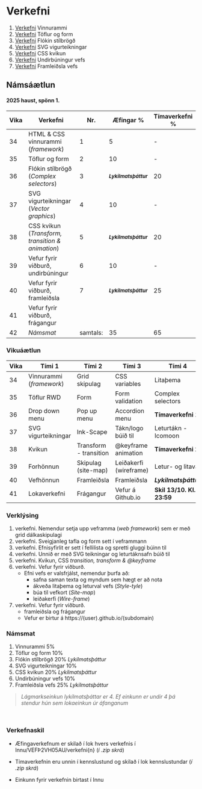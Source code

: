 #  Verkefni

1. [Verkefni](Verkefni-1/) Vinnurammi 
2. [Verkefni](Verkefni-2/) Töflur og form
3. [Verkefni](Verkefni-3/) Flókin stílbrögð
4. [Verkefni](Verkefni-4/) SVG vigurteikningar
5. [Verkefni](Verkefni-5/) CSS kvikun
6. [Verkefni](Verkefni-6/) Undirbúningur vefs
7. [Verkefni](Verkefni-7/) Framleiðsla vefs

## Námsáætlun

#### 2025 haust, spönn 1.

| Vika  | Verkefni  | Nr. | Æfingar % | Tímaverkefni % |
|---|---|---|---|---|
| 34 | HTML & CSS vinnurammi (_framework_)  | 1 | 5 | - |
| 35 | Töflur og form  | 2 |  10 | - |  
| 36 | Flókin stílbrögð (_Complex selectors_) | 3 | <sub> **_Lykilmatsþáttur_** </sub>  | 20 |
| 37 | SVG vigurteikningar (_Vector graphics_) | 4 | 10 | - |
| 38 | CSS kvikun (_Transform, transition & animation_) | 5 |  <sub> **_Lykilmatsþáttur_** </sub>  | 20 |
| 39 | Vefur fyrir viðburð, undirbúningur | 6 | 10 | -  |
| 40 | Vefur fyrir viðburð, framleiðsla | 7 | <sub> **_Lykilmatsþáttur_** </sub>  | 25  |
| 41 | Vefur fyrir viðburð, frágangur |  |  |  |
| 42 | _Námsmat_ | samtals:  | 35 | 65 |

### Vikuáætlun

| Vika | Tími 1  | Tími 2 | Tími 3 | Tími 4 | 
| --- | --- | --- | --- | --- | 
| 34 | Vinnurammi (_framework_) | Grid skipulag | CSS variables | Litaþema | 
| 35 | Töflur RWD | Form | Form validation | Complex selectors |
| 36 |  Drop down menu | Pop up menu | Accordion menu | **Tímaverkefni 1** |  
| 37 | SVG vigurteikningar | Ink-Scape | Tákn/logo búið til | Leturtákn - Icomoon | 
| 38 | Kvikun | Transform - transition | @keyframe animation | **Tímaverkefni 2** |
| 39 | Forhönnun | Skipulag (site-map) | Leiðakerfi (wireframe) | Letur- og litaval |
| 40 | Vefhönnun | Framleiðsla | Framleiðsla |  **_Lykilmatsþáttur_** |  
| 41 | Lokaverkefni |Frágangur | Vefur á Github.io | **Skil 13/10. Kl. 23:59** | 

### Verklýsing

1. verkefni. Nemendur setja upp veframma (_web framework_) sem er með grid dálkaskipulagi
1. verkefni. Sveigjanleg tafla og form sett í veframmann
1. verkefni. Efnisyfirlit er sett í fellilista og spretti gluggi búinn til 
1. verkefni. Unnið er með SVG teikningar og leturtáknsafn búið til 
1. verkefni. Kvikun, CSS _transition, transform & @keyframe_ 
1. verkefni. Vefur fyrir viðburð. 
   * Efni vefs er valsfrjálst, nemendur þurfa að:
      * safna saman texta og myndum sem hægt er að nota
      * ákveða litaþema og leturval vefs (_Style-tyle_)
      * búa til vefkort (_Site-map_) 
      * leiðakerfi (_Wire-frame_)
1. verkefni. Vefur fyrir viðburð. 
      * framleiðsla og frágangur
      * Vefur er birtur á https://(user).github.io/(subdomain)

 ### Námsmat

1. Vinnurammi 5%
2. Töflur og form 10% 
3. Flókin stílbrögð 20% _Lykilmatsþáttur_
4. SVG vigurteikningar 10%
5. CSS kvikun 20% _Lykilmatsþáttur_ 
6. Undirbúningur vefs 10% 
7. Framleiðsla vefs 25% _Lykilmatsþáttur_

> _Lágmarkseinkun lykilmatsþáttar er 4. Ef einkunn er undir 4 þá stendur hún sem lokaeinkun úr áfanganum_

<p>&nbsp;</p>

### Verkefnaskil 

-  Æfingaverkefnum er skilað í lok hvers verkefnis í Innu/VEFÞ2VH05AU/verkefni{n} (_í .zip skrá_)

-  Tímaverkefnin eru unnin í kennslustund og skilað í lok kennslustundar (_í .zip skrá_) 

-  Einkunn fyrir verkefnin birtast í Innu
   
